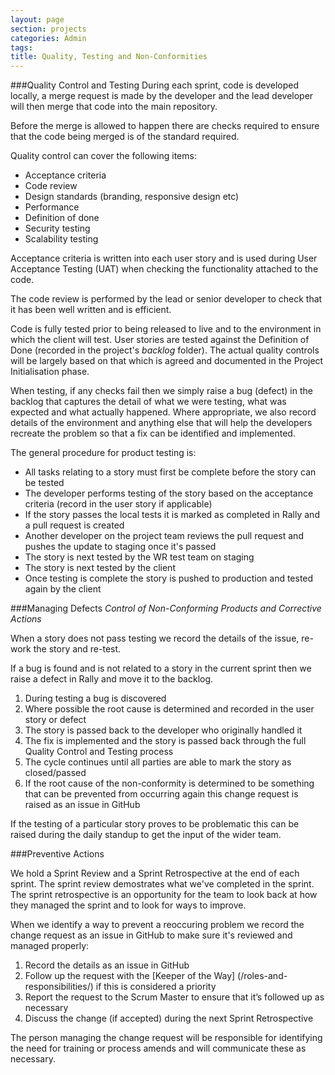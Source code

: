 ```yaml
---
layout: page
section: projects
categories: Admin
tags:
title: Quality, Testing and Non-Conformities
---
```

###Quality Control and Testing
During each sprint, code is developed locally, a merge request is made by the developer and the lead developer will then merge that code into the main repository.

Before the merge is allowed to happen there are checks required to ensure that the code being merged is of the standard required.

Quality control can cover the following items:

<ul>
	<li>Acceptance criteria
	<li>Code review
	<li>Design standards (branding, responsive design etc)
	<li>Performance
	<li>Definition of done
	<li>Security testing
	<li>Scalability testing
</ul>

Acceptance criteria is written into each user story and is used during User Acceptance Testing (UAT) when checking the functionality attached to the code.

The code review is performed by the lead or senior developer to check that it has been well written and is efficient.

Code is fully tested prior to being released to live and to the environment in which the client will test. User stories are tested against the Definition of Done (recorded in the project's *backlog* folder). The actual quality controls will be largely based on that which is agreed and documented in the Project Initialisation phase.

When testing, if any checks fail then we simply raise a bug (defect) in the backlog that captures the detail of what we were testing, what was expected and what actually happened. Where appropriate, we also record details of the environment and anything else that will help the developers recreate the problem so that a fix can be identified and implemented.

The general procedure for product testing is:

<ul>
	<li>All tasks relating to a story must first be complete before the story can be tested
	<li>The developer performs testing of the story based on the acceptance criteria (record in the user story if applicable)
	<li>If the story passes the local tests it is marked as completed in Rally and a pull request is created
	<li>Another developer on the project team reviews the pull request and pushes the update to staging once it's passed
	<li>The story is next tested by the WR test team on staging
	<li>The story is next tested by the client
	<li>Once testing is complete the story is pushed to production and tested again by the client
</ul>

###Managing Defects
*Control of Non-Conforming Products and Corrective Actions*

When a story does not pass testing we record the details of the issue, re-work the story and re-test.

If a bug is found and is not related to a story in the current sprint then we raise a defect in Rally and move it to the backlog.

<ol>
	<li>During testing a bug is discovered
	<li>Where possible the root cause is determined and recorded in the user story or defect
	<li>The story is passed back to the developer who originally handled it
	<li>The fix is implemented and the story is passed back through the full Quality Control and Testing process
	<li>The cycle continues until all parties are able to mark the story as closed/passed
	<li>If the root cause of the non-conformity is determined to be something that can be prevented from occurring again this change request is raised as an issue in GitHub
</ol>

If the testing of a particular story proves to be problematic this can be raised during the daily standup to get the input of the wider team.

###Preventive Actions

We hold a Sprint Review and a Sprint Retrospective at the end of each sprint. The sprint review demostrates what we've completed in the sprint. The sprint retrospective is an opportunity for the team to look back at how they managed the sprint and to look for ways to improve.

When we identify a way to prevent a reoccuring problem we record the change request as an issue in GitHub to make sure it's reviewed and managed properly:
<ol>
	<li>Record the details as an issue in GitHub
	<li>Follow up the request with the [Keeper of the Way] (/roles-and-responsibilities/) if this is considered a priority
	<li>Report the request to the Scrum Master to ensure that it’s followed up as necessary
	<li>Discuss the change (if accepted) during the next Sprint Retrospective
</ol>

The person managing the change request will be responsible for identifying the need for training or process amends and will communicate these as necessary.
